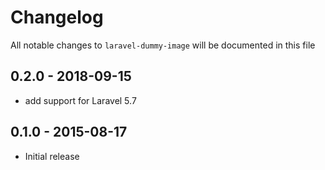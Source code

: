 # Changelog

All notable changes to `laravel-dummy-image` will be documented in this file

## 0.2.0 - 2018-09-15

- add support for Laravel 5.7

## 0.1.0 - 2015-08-17

- Initial release
